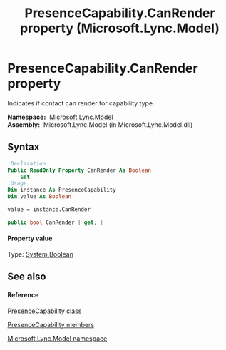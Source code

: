 ﻿---
title: PresenceCapability.CanRender property  (Microsoft.Lync.Model)
TOCTitle: 'CanRender property '
ms:assetid: P:Microsoft.Lync.Model.PresenceCapability.CanRender_DI_3_UC_OCS14MrefLyncWPF
ms:mtpsurl: https://msdn.microsoft.com/en-us/library/microsoft.lync.model.presencecapability.canrender_di_3_uc_ocs14mreflyncwpf(v=office.15)
ms:contentKeyID: 48596763
ms.date: 07/28/2014
mtps_version: v=office.15
f1_keywords:
- Microsoft.Lync.Model.PresenceCapability.CanRender
dev_langs:
- CSharp
- JScript
- VB
- other
---

# PresenceCapability.CanRender property

Indicates if contact can render for capability type.

**Namespace:**  [Microsoft.Lync.Model](microsoft-lync-model-namespace_2.md)  
**Assembly:**  Microsoft.Lync.Model (in Microsoft.Lync.Model.dll)

## Syntax

``` vb
'Declaration
Public ReadOnly Property CanRender As Boolean
    Get
'Usage
Dim instance As PresenceCapability
Dim value As Boolean

value = instance.CanRender
```

``` csharp
public bool CanRender { get; }
```

#### Property value

Type: [System.Boolean](http://msdn2.microsoft.com/en-us/library/a28wyd50)  

## See also

#### Reference

[PresenceCapability class](presencecapability-class-microsoft-lync-model_2.md)

[PresenceCapability members](presencecapability-members-microsoft-lync-model_2.md)

[Microsoft.Lync.Model namespace](microsoft-lync-model-namespace_2.md)

